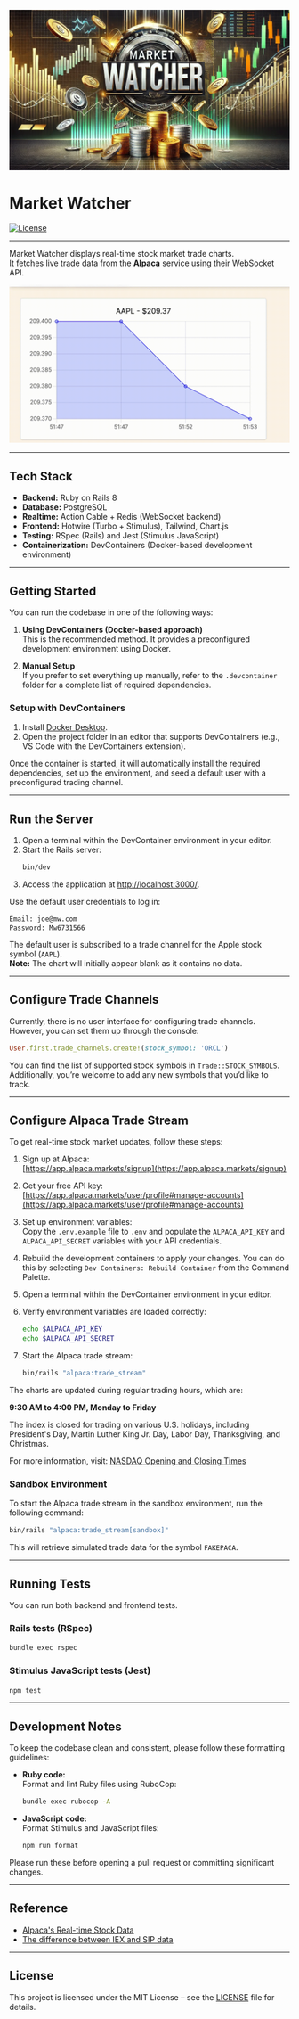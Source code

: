 ![Demo](docs/images/banner.webp)

# Market Watcher

[![License](https://img.shields.io/badge/license-MIT-blue.svg)](LICENSE)

---

Market Watcher displays real-time stock market trade charts.  
It fetches live trade data from the **Alpaca** service using their WebSocket API.

![Demo](docs/images/demo.gif)


---

## Tech Stack

- **Backend:** Ruby on Rails 8
- **Database:** PostgreSQL 
- **Realtime:** Action Cable + Redis (WebSocket backend)
- **Frontend:** Hotwire (Turbo + Stimulus), Tailwind, Chart.js
- **Testing:** RSpec (Rails) and Jest (Stimulus JavaScript)
- **Containerization:** DevContainers (Docker-based development environment)

---

## Getting Started

You can run the codebase in one of the following ways:

1. **Using DevContainers (Docker-based approach)**  
   This is the recommended method. It provides a preconfigured development environment using Docker.

2. **Manual Setup**  
   If you prefer to set everything up manually, refer to the `.devcontainer` folder for a complete list of required dependencies.
 
### Setup with DevContainers

1. Install [Docker Desktop](https://www.docker.com/products/docker-desktop).
2. Open the project folder in an editor that supports DevContainers (e.g., VS Code with the DevContainers extension).

Once the container is started, it will automatically install the required dependencies, set up the environment, and seed a default user with a preconfigured trading channel.

---

## Run the Server

1. Open a terminal within the DevContainer environment in your editor.  
2. Start the Rails server:  
    ```bash
    bin/dev
    ```  
3. Access the application at [http://localhost:3000/](http://localhost:3000/).  

Use the default user credentials to log in:  
```text
Email: joe@mw.com  
Password: Mw6731566  
```  

The default user is subscribed to a trade channel for the Apple stock symbol (`AAPL`).  
**Note:** The chart will initially appear blank as it contains no data.

---

## Configure Trade Channels

Currently, there is no user interface for configuring trade channels. However, you can set them up through the console:

```ruby
User.first.trade_channels.create!(stock_symbol: 'ORCL')
```

You can find the list of supported stock symbols in `Trade::STOCK_SYMBOLS`. Additionally, you’re welcome to add any new symbols that you’d like to track.

---

## Configure Alpaca Trade Stream

To get real-time stock market updates, follow these steps:

1. Sign up at Alpaca:  
   [https://app.alpaca.markets/signup](https://app.alpaca.markets/signup)

2. Get your free API key:  
   [https://app.alpaca.markets/user/profile#manage-accounts](https://app.alpaca.markets/user/profile#manage-accounts)

3. Set up environment variables:  
   Copy the `.env.example` file to `.env` and populate the `ALPACA_API_KEY` and `ALPACA_API_SECRET` variables with your API credentials.

4. Rebuild the development containers to apply your changes. You can do this by selecting `Dev Containers: Rebuild Container` from the Command Palette.

5. Open a terminal within the DevContainer environment in your editor.

6. Verify environment variables are loaded correctly:  
    ```bash
    echo $ALPACA_API_KEY
    echo $ALPACA_API_SECRET
    ```

7. Start the Alpaca trade stream:  
    ```bash
    bin/rails "alpaca:trade_stream"
    ```

The charts are updated during regular trading hours, which are:

**9:30 AM to 4:00 PM, Monday to Friday**

The index is closed for trading on various U.S. holidays, including President's Day, Martin Luther King Jr. Day, Labor Day, Thanksgiving, and Christmas.

For more information, visit: [NASDAQ Opening and Closing Times](https://www.ig.com/en/trading-strategies/nasdaq-opening-and-closing-times--when-can-you-trade--230527)

### Sandbox Environment

To start the Alpaca trade stream in the sandbox environment, run the following command:

```bash
bin/rails "alpaca:trade_stream[sandbox]"
```

This will retrieve simulated trade data for the symbol `FAKEPACA`.

---

## Running Tests

You can run both backend and frontend tests.

### Rails tests (RSpec)

```bash
bundle exec rspec
```

### Stimulus JavaScript tests (Jest)

```bash
npm test
```

---

## Development Notes

To keep the codebase clean and consistent, please follow these formatting guidelines:

- **Ruby code:**  
  Format and lint Ruby files using RuboCop:
  ```bash
  bundle exec rubocop -A
  ```

- **JavaScript code:**  
  Format Stimulus and JavaScript files:
  ```bash
  npm run format
  ```

Please run these before opening a pull request or committing significant changes.

---

## Reference

- [Alpaca's Real-time Stock Data](https://docs.alpaca.markets/docs/real-time-stock-pricing-data)
- [The difference between IEX and SIP data](https://docs.alpaca.markets/docs/market-data-faq#whats-the-difference-between-iex-and-sip-data)

---

## License

This project is licensed under the MIT License – see the [LICENSE](LICENSE) file for details.
